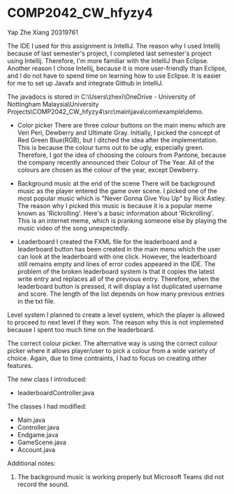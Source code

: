  # COMP2042_CW_hfyzy4

Yap Zhe Xiang
20319761

The IDE I used for this assignment is IntelliJ. The reason why I used Intellij because of last semester's project, I completed last semester's project using Intellij. Therefore, I'm more familiar with the IntelliJ than Eclipse. Another reason I chose Intellij, because it is more user-friendly than Eclipse, and I do not have to spend time on learning how to use Eclipse. It is easier for me to set up Javafx and integrate Github in IntelliJ. 

The javadocs is stored in C:\Users\zhexi\OneDrive - University of Nottingham Malaysia\University Projects\COMP2042_CW_hfyzy4\src\main\java\com\example\demo. 

- Color picker
There are three colour buttons on the main menu which are Veri Peri, Dewberry and Ultimate Gray. Initially, I picked the concept of Red Green Blue(RGB), but I ditched the idea after the implementation. This is because the colour turns out to be ugly, especially green. Therefore, I got the idea of choosing the colours from Pantone, because the company recently announced their Colour of The Year. All of the colours are chosen as the colour of the year, except Dewberry. 

- Background music at the end of the scene
There will be background music as the player entered the game over scene. I picked one of the most popular music which is "Never Gonna Give You Up" by Rick Astley. The reason why I picked this music is because it is a popular meme known as 'Rickrolling'. Here's a basic information about 'Rickrolling'. This is an internet meme, which is pranking someone else by playing the music video of the song unexpectedly. 

- Leaderboard
I created the FXML file for the leaderboard and a leaderboard button has been created in the main menu which the user can look at the leaderboard with one click. However, the leaderboard still remains empty and lines of error codes appeared in the IDE. The problem of the broken leaderboard system is that it copies the latest write entry and replaces all of the previous entry. Therefore, when the leaderboard button is pressed, it will display a list duplicated username and score. The length of the list depends on how many previous entries in the txt file. 

Level system
I planned to create a level system, which the player is allowed to proceed to next level if they won. The reason why this is not implemeted because I spent too much time on the leaderboard. 

The correct colour picker.
The alternative way is using the correct colour picker where it allows player/user to pick a colour from a wide variety of choice. Again, due to time contraints, I had to focus on creating other features. 

The new class I introduced: 
- leaderboardController.java

The classes I had modified: 
- Main.java
- Controller.java
- Endgame.java
- GameScene.java
- Account.java

Additional notes: 

1. The background music is working properly but Microsoft Teams did not record the sound. 
